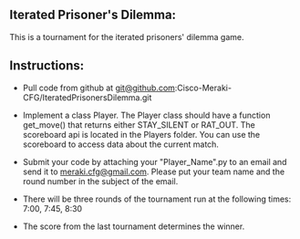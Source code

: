 Iterated Prisoner's Dilemma:
----------------------------

This is a tournament for the iterated prisoners' dilemma game.

Instructions:
-------------

- Pull code from github at git@github.com:Cisco-Meraki-CFG/IteratedPrisonersDilemma.git

- Implement a class Player. The Player class should have a function get_move() that returns either STAY_SILENT or RAT_OUT. The scoreboard api is located in the Players folder. You can use the scoreboard to access data about the current match.

- Submit your code by attaching your "Player_Name".py to an email and send it to meraki.cfg@gmail.com. Please put your team name and the round number in the subject of the email.

- There will be three rounds of the tournament run at the following times: 7:00, 7:45, 8:30

- The score from the last tournament determines the winner.
